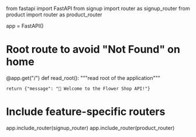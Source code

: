 from fastapi import FastAPI
from signup import router as signup_router
from product import router as product_router

app = FastAPI()

# Root route to avoid "Not Found" on home
@app.get("/")
def read_root():
    """read root of the application"""

    return {"message": "🌸 Welcome to the Flower Shop API!"}

# Include feature-specific routers
app.include_router(signup_router)
app.include_router(product_router)
